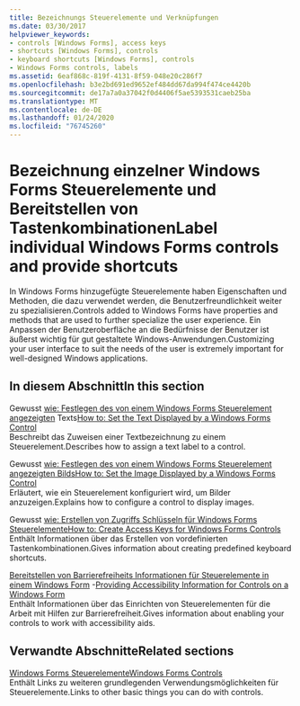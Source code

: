 ```yaml
---
title: Bezeichnungs Steuerelemente und Verknüpfungen
ms.date: 03/30/2017
helpviewer_keywords:
- controls [Windows Forms], access keys
- shortcuts [Windows Forms], controls
- keyboard shortcuts [Windows Forms], controls
- Windows Forms controls, labels
ms.assetid: 6eaf868c-819f-4131-8f59-048e20c286f7
ms.openlocfilehash: b3e2bd691ed9652ef484dd67da994f474ce4420b
ms.sourcegitcommit: de17a7a0a37042f0d4406f5ae5393531caeb25ba
ms.translationtype: MT
ms.contentlocale: de-DE
ms.lasthandoff: 01/24/2020
ms.locfileid: "76745260"
---
```

# <a name="label-individual-windows-forms-controls-and-provide-shortcuts"></a><span data-ttu-id="2e359-102">Bezeichnung einzelner Windows Forms Steuerelemente und Bereitstellen von Tastenkombinationen</span><span class="sxs-lookup"><span data-stu-id="2e359-102">Label individual Windows Forms controls and provide shortcuts</span></span>

<span data-ttu-id="2e359-103">In Windows Forms hinzugefügte Steuerelemente haben Eigenschaften und Methoden, die dazu verwendet werden, die Benutzerfreundlichkeit weiter zu spezialisieren.</span><span class="sxs-lookup"><span data-stu-id="2e359-103">Controls added to Windows Forms have properties and methods that are used to further specialize the user experience.</span></span> <span data-ttu-id="2e359-104">Ein Anpassen der Benutzeroberfläche an die Bedürfnisse der Benutzer ist äußerst wichtig für gut gestaltete Windows-Anwendungen.</span><span class="sxs-lookup"><span data-stu-id="2e359-104">Customizing your user interface to suit the needs of the user is extremely important for well-designed Windows applications.</span></span>

## <a name="in-this-section"></a><span data-ttu-id="2e359-105">In diesem Abschnitt</span><span class="sxs-lookup"><span data-stu-id="2e359-105">In this section</span></span>

<span data-ttu-id="2e359-106">Gewusst [wie: Festlegen des von einem Windows Forms Steuerelement angezeigten](how-to-set-the-text-displayed-by-a-windows-forms-control.md) Texts</span><span class="sxs-lookup"><span data-stu-id="2e359-106">[How to: Set the Text Displayed by a Windows Forms Control](how-to-set-the-text-displayed-by-a-windows-forms-control.md)</span></span>\
<span data-ttu-id="2e359-107">Beschreibt das Zuweisen einer Textbezeichnung zu einem Steuerelement.</span><span class="sxs-lookup"><span data-stu-id="2e359-107">Describes how to assign a text label to a control.</span></span>

<span data-ttu-id="2e359-108">Gewusst [wie: Festlegen des von einem Windows Forms Steuerelement angezeigten Bilds](how-to-set-the-image-displayed-by-a-windows-forms-control.md)</span><span class="sxs-lookup"><span data-stu-id="2e359-108">[How to: Set the Image Displayed by a Windows Forms Control](how-to-set-the-image-displayed-by-a-windows-forms-control.md)</span></span>\
<span data-ttu-id="2e359-109">Erläutert, wie ein Steuerelement konfiguriert wird, um Bilder anzuzeigen.</span><span class="sxs-lookup"><span data-stu-id="2e359-109">Explains how to configure a control to display images.</span></span>

<span data-ttu-id="2e359-110">Gewusst [wie: Erstellen von Zugriffs Schlüsseln für Windows Forms Steuerelemente](how-to-create-access-keys-for-windows-forms-controls.md)</span><span class="sxs-lookup"><span data-stu-id="2e359-110">[How to: Create Access Keys for Windows Forms Controls](how-to-create-access-keys-for-windows-forms-controls.md)</span></span>\
<span data-ttu-id="2e359-111">Enthält Informationen über das Erstellen von vordefinierten Tastenkombinationen.</span><span class="sxs-lookup"><span data-stu-id="2e359-111">Gives information about creating predefined keyboard shortcuts.</span></span>

<span data-ttu-id="2e359-112">[Bereitstellen von Barrierefreiheits Informationen für Steuerelemente in einem Windows Form](providing-accessibility-information-for-controls-on-a-windows-form.md) -</span><span class="sxs-lookup"><span data-stu-id="2e359-112">[Providing Accessibility Information for Controls on a Windows Form](providing-accessibility-information-for-controls-on-a-windows-form.md)</span></span>\
<span data-ttu-id="2e359-113">Enthält Informationen über das Einrichten von Steuerelementen für die Arbeit mit Hilfen zur Barrierefreiheit.</span><span class="sxs-lookup"><span data-stu-id="2e359-113">Gives information about enabling your controls to work with accessibility aids.</span></span>

## <a name="related-sections"></a><span data-ttu-id="2e359-114">Verwandte Abschnitte</span><span class="sxs-lookup"><span data-stu-id="2e359-114">Related sections</span></span>

<span data-ttu-id="2e359-115">[Windows Forms Steuerelemente](index.md)</span><span class="sxs-lookup"><span data-stu-id="2e359-115">[Windows Forms Controls](index.md)</span></span>\
<span data-ttu-id="2e359-116">Enthält Links zu weiteren grundlegenden Verwendungsmöglichkeiten für Steuerelemente.</span><span class="sxs-lookup"><span data-stu-id="2e359-116">Links to other basic things you can do with controls.</span></span>
